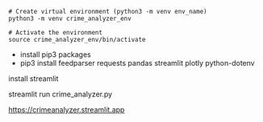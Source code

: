 ```
# Create virtual environment (python3 -m venv env_name)
python3 -m venv crime_analyzer_env

# Activate the environment
source crime_analyzer_env/bin/activate
```

* install pip3 packages
* pip3 install feedparser requests pandas streamlit plotly python-dotenv

install streamlit

streamlit run crime_analyzer.py

https://crimeanalyzer.streamlit.app